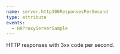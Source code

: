 ```yaml
---
name: server.http300ResponsesPerSecond
type: attribute
events:
  - HAProxyServerSample
---
```


HTTP responses with 3xx code per second.